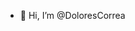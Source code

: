- 👋 Hi, I’m @DoloresCorrea
<!---
DoloresCorrea/DoloresCorrea is a ✨ special ✨ repository because its `README.md` (this file) appears on your GitHub profile.
You can click the Preview link to take a look at your changes.
--->

